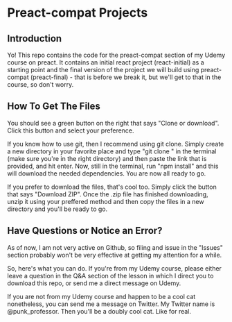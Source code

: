 # Preact-compat Projects

## Introduction

Yo! This repo contains the code for the preact-compat section of my Udemy course on preact. It contains an initial react project (react-initial) as a starting point and the final version of the project we will build using preact-compat (preact-final) - that is before we break it, but we'll get to that in the course, so don't worry. 

## How To Get The Files

You should see a green button on the right that says "Clone or download". Click this button and select your preference. 

If you know how to use git, then I recommend using git clone. Simply create a new directory in your favorite place and type "git clone " in the terminal (make sure you're in the right directory) and then paste the link that is provided, and hit enter. Now, still in the terminal, run "npm install" and this will download the needed dependencies. You are now all ready to go.

If you prefer to download the files, that's cool too. Simply click the button that says "Download ZIP". Once the .zip file has finished downloading, unzip it using your preffered method and then copy the files in a new directory and you'll be ready to go.

## Have Questions or Notice an Error?

As of now, I am not very active on Github, so filing and issue in the "Issues" section probably won't be very effective at getting my attention for a while. 

So, here's what you can do. If you're from my Udemy course, please either leave a question in the Q&A section of the lesson in which I direct you to download this repo, or send me a direct message on Udemy. 

If you are not from my Udemy course and happen to be a cool cat nonetheless, you can send me a message on Twitter. My Twitter name is @punk_professor. Then you'll be a doubly cool cat. Like for real.
